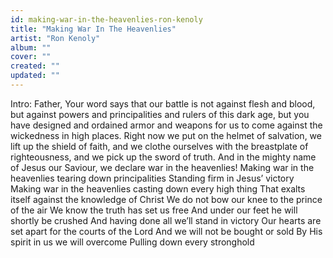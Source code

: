 ```yaml
---
id: making-war-in-the-heavenlies-ron-kenoly
title: "Making War In The Heavenlies"
artist: "Ron Kenoly"
album: ""
cover: ""
created: ""
updated: ""
---
```


Intro:
Father, Your word says that our battle is not against flesh and blood, but against powers and principalities and rulers of this dark age, but you have designed and ordained armor and weapons for us to come against the wickedness in high places. Right now we put on the helmet of salvation, we lift up the shield of faith, and we clothe ourselves with the breastplate of righteousness, and we pick up the sword of truth. And in the mighty name of Jesus our Saviour, we declare war in the heavenlies!
Making war in the heavenlies tearing down principalities
Standing firm in Jesus’ victory
Making war in the heavenlies casting down every high thing
That exalts itself against the knowledge of Christ
We do not bow our knee to the prince of the air
We know the truth has set us free
And under our feet he will shortly be crushed
And having done all we’ll stand in victory
Our hearts are set apart for the courts of the Lord
And we will not be bought or sold
By His spirit in us we will overcome
Pulling down every stronghold